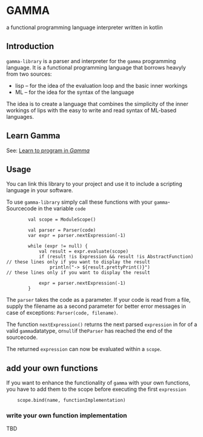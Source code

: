 # GAMMA

a functional programming language interpreter written in kotlin

## Introduction

`gamma-library` is a parser and interpreter for the `gamma` programming language. It is a functional programming
language that borrows heavyly from two sources:

- lisp – for the idea of the evaluation loop and the basic inner workings
- ML – for the idea for the syntax of the language

The idea is to create a language that combines the simplicity of the inner workings of lips with the easy to write and
read syntax of ML-based languages.

## Learn Gamma

See: [Learn to program in _Gamma_](LEARN_GAMMA.md)

## Usage

You can link this library to your project and use it to include a scripting language in your software.

To use `gamma-library` simply call these functions with your `gamma`-Sourcecode in the variable `code`

```
        val scope = ModuleScope()

        val parser = Parser(code)
        var expr = parser.nextExpression(-1)

        while (expr != null) {
            val result = expr.evaluate(scope)
            if (result !is Expression && result !is AbstractFunction) // these lines only if you want to display the result
                println("-> ${result.prettyPrint()}")                 // these lines only if you want to display the result

            expr = parser.nextExpression(-1)
        }

```

The `parser` takes the code as a parameter. If your code is read from a file, supply the filename as a second parameter
for better error messages in case of exceptions: `Parser(code, filename)`.

The function `nextExpression()` returns the next parsed `expression` in for of a valid `gamma`datatype, or`null`if
the`Parser` has reached the end of the sourcecode.

The returned `expression` can now be evaluated within a `scope`.

## add your own functions

If you want to enhance the functionality of `gamma` with your own functions, you have to add them to the scope before
executing the first `expression`

```
    scope.bind(name, functionImplementation)
```

### write your own function implementation

TBD
